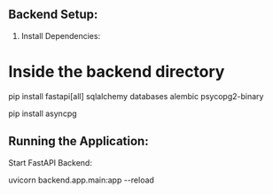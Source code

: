 ## Backend Setup:

1. Install Dependencies:

# Inside the backend directory
pip install fastapi[all] sqlalchemy databases alembic psycopg2-binary

pip install asyncpg

## Running the Application:
Start FastAPI Backend:

uvicorn backend.app.main:app --reload

